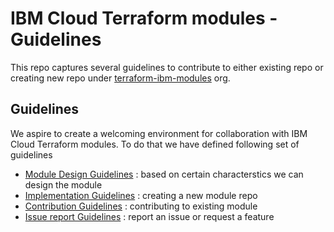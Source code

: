 # IBM Cloud Terraform modules - Guidelines

This repo captures several guidelines to contribute to either existing repo or creating new repo under [terraform-ibm-modules](https://github.com/terraform-ibm-modules) org. 

## Guidelines

 We aspire to create a welcoming environment for collaboration with IBM Cloud Terraform modules. To do that we have defined following set of  guidelines

 * [Module Design Guidelines](design_guidelines.md)          :  based on certain characterstics we can design the module
 * [Implementation Guidelines](implementation_guidelines.md) :  creating a new module repo
 * [Contribution Guidelines](contribution_guidelines.md)     :  contributing to existing module
 * [Issue report Guidelines](issue_report_guidelines.md)     :  report an issue or request a feature

 
     